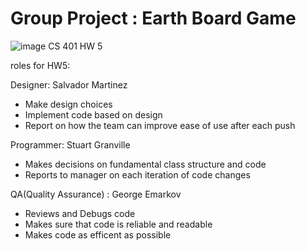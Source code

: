 # Group Project : Earth Board Game
![image](https://user-images.githubusercontent.com/37034734/232109686-c4fe3956-0319-4203-8a4e-54c27253f391.png)
CS 401 HW 5

roles for HW5:

Designer: Salvador Martinez
- Make design choices
- Implement code based on design 
- Report on how the team can improve ease of use after each push

Programmer: Stuart Granville
- Makes decisions on fundamental class structure and code
- Reports to manager on each iteration of code changes

QA(Quality Assurance) : George Emarkov
- Reviews and Debugs code
- Makes sure that code is reliable and readable
- Makes code as efficent as possible
